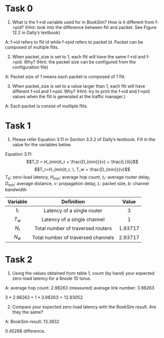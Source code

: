 # Task 0

1. What is the f->id variable used for in BookSim? How is it different from f->pid? (Hint: look 
into the difference between flit and packet. See Figure 12.2 in Dally’s textbook)

A: f->id refers to flit id while f->pid refers to packet id. Packet can be composed of multiple flits.

2. When packet_size is set to 1, each flit will have the same f->id and f->pid. Why? (Hint: 
the packet size can be configured from the configuration file)

A: Packet size of 1 means each packet is composed of 1 flit.

3. When packet_size is set to a value larger than 1, each flit will have different f->id and 
f->pid. Why? (Hint: try to print the f->id and f->pid values when the flit is generated at 
the traffic manager.)

A: Each packet is consist of multiple flits.

# Task 1

1. Please refer Equation 3.11 in Section 3.3.2 of Dally’s textbook. Fill in the value for the variables below.

Equation 3.11: $$T_0 = H_{min}t_r + \frac{D_{min}}{v} + \frac{L}{b}$$
$$T_r=H_{min}t_r, \, T_w = \frac{D_{min}}{v}$$
$T_0$: zero-load latency, $H_{min}$: average hop count, $t_r$: average router delay, $D_{min}$: average distance, $v$: propagation delay, $L$: packet size, $b$: channel bandwidth

| Variable |             Definition             |  Value  |
|:--------:|:----------------------------------:|:-------:|
|   $t_r$  |     Latency of a single router     |    3    |
|   $T_w$  |     Latency of a single channel    |    1    |
|   $N_r$  |  Total number of traversed routers | 1.93717 |
|   $N_w$  | Total number of traversed channels | 2.93717 |

# Task 2

1. Using the values obtained from table 1, count (by hand) your expected zero-load latency for a 8node 1D torus.

A:
average hop count: 2.98263 (measured)
average link number: 3.98263

$3*2.98263 + 1*3.98263 = 12.93052$


2. Compare your expected zero-load latency with the BookSim result. Are they the same?

A: BookSim result: 13.3832

0.45268 difference.